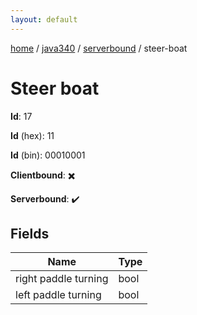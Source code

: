 ```yaml
---
layout: default
---
```


[home](/)  /  [java340](/protocol/java340)  /  [serverbound](/protocol/java340/serverbound)  /  steer-boat

# Steer boat

**Id**: 17

**Id** (hex): 11

**Id** (bin): 00010001

**Clientbound**: ✖️

**Serverbound**: ✔️

## Fields

Name | Type
---|---
right paddle turning | bool
left paddle turning | bool
